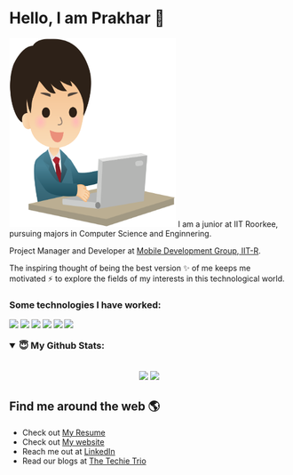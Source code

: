 # Hello, I am Prakhar 👋
<img src="https://github.com/guptaprakhariitr/guptaprakhariitr/blob/master/back.svg" alt="Image describing me" width="300" height="340">
I am a junior at IIT Roorkee, pursuing majors in Computer Science and Enginnering.

Project Manager and Developer at <a href="https://github.com/mdg-iitr">Mobile Development Group, IIT-R</a>.

The inspiring thought of being the best version ✨ of me keeps me motivated ⚡ to explore the fields of my interests in this technological world.

<h3 align = "left"> Some technologies I have worked: </p>
<p align = "left">
  <img src="https://img.shields.io/badge/Flutter%20-%2314354C.svg?&style=for-the-badge&logo=Flutter&logoColor=white"/> 
  <img src="https://img.shields.io/badge/Android-3DDC84?style=for-the-badge&logo=android&logoColor=white"/>
  <img src="https://img.shields.io/badge/firebase-ffca28?style=for-the-badge&logo=firebase&logoColor=black"/>
 <img src="https://img.shields.io/badge/git%20-%23F05033.svg?&style=for-the-badge&logo=git&logoColor=white"/> 
  <img src="https://img.shields.io/badge/Django-092E20?style=for-the-badge&logo=django&logoColor=green"/>
  <img src="https://img.shields.io/badge/Amazon_AWS-FF9900?style=for-the-badge&logo=amazonaws&logoColor=white"/>
</p>

<details open>
 <summary> 😇 <b>My Github Stats</b>: </summary>
<br>
<p align = "center">
  <img src = "https://github-readme-stats.vercel.app/api?username=guptaprakhariitr&show_icons=true&theme=tokyonight&line_height=27">
  <img src = "https://github-readme-stats.vercel.app/api/top-langs/?username=guptaprakhariitr&hide=css,java,html&theme=tokyonight&line_height=27">
</p>
</details>


## Find me around the web 🌎
- Check out <a href="https://drive.google.com/drive/folders/1frnSKw5F7bh61o9jccUCy4Lr7JWVQU8F?usp=sharing">My Resume</a>
- Check out <a href="http://prakhargupta.ml/">My website</a>
- Reach me out at <a href="https://in.linkedin.com/in/prakhar-gupta-0601161a3">LinkedIn</a>
- Read our blogs at <a href="https://medium.com/the-techie-trio">The Techie Trio</a> 
